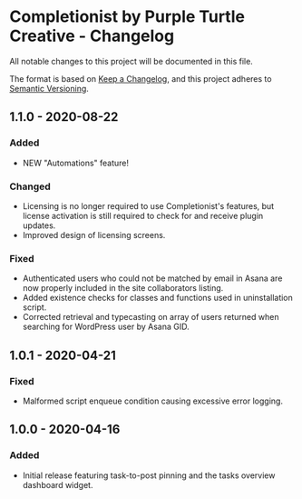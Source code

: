 # Completionist by Purple Turtle Creative - Changelog
All notable changes to this project will be documented in this file.

The format is based on [Keep a Changelog](https://keepachangelog.com/en/1.0.0/),
and this project adheres to [Semantic Versioning](https://semver.org/spec/v2.0.0.html).

## 1.1.0 - 2020-08-22
### Added
- NEW "Automations" feature!

### Changed
- Licensing is no longer required to use Completionist's features, but license activation is still required to check for and receive plugin updates.
- Improved design of licensing screens.

### Fixed
- Authenticated users who could not be matched by email in Asana are now properly included in the site collaborators listing.
- Added existence checks for classes and functions used in uninstallation script.
- Corrected retrieval and typecasting on array of users returned when searching for WordPress user by Asana GID.

## 1.0.1 - 2020-04-21
### Fixed
- Malformed script enqueue condition causing excessive error logging.

## 1.0.0 - 2020-04-16
### Added
- Initial release featuring task-to-post pinning and the tasks overview dashboard widget.
